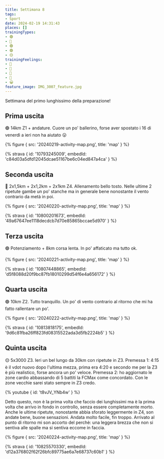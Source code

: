 ```yaml
---
title: Settimana 8
tags:
- Sport
date: 2024-02-19 14:31:43
places: []
trainingTypes:
- 🟢
- 🔴
- 🟢
- 🟢
- 🟡
trainingFeelings:
- 🙂
- 🙂
- 🙂
- 🙂
- 😀
feature_image: IMG_3007_feature.jpg
---
```


Settimana del primo lunghissimo della preparazione!
<!--more--> 


## Prima uscita

🟢 14km Z1 + andature.
Cuore un po' ballerino, forse aver spostato i 16 di venerdì a ieri non ha aiutato 😛

{% figure { src: '20240219-activity-map.png', title: 'map' } %}

{% strava { id: '10793245009', embedId: 'c84d03a5dfd12045dcae51167be6c04ed847a4ca' } %}

## Seconda uscita

🔴 2x1,5km + 2x1,2km + 2x1km Z4. Allenamento bello tosto. Nelle ultime 2 ripetute gambe un po' stanche ma in generale bene nonostante il vento contrario da metà in poi.

{% figure { src: '20240220-activity-map.png', title: 'map' } %}

{% strava { id: '10800201673', embedId: '49a67647ee1118decdcb7d70e85865bccae5d970' } %}

## Terza uscita

🟢 Potenziamento + 8km corsa lenta. In po' affaticato ma tutto ok.

{% figure { src: '20240221-activity-map.png', title: 'map' } %}

{% strava { id: '10807448865', embedId: 'd5f8088d20f9bc87fb18010299d54f6e4a656172' } %}

## Quarta uscita

🟢 10km Z2.
Tutto tranquillo. Un po' di vento contrario al ritorno che mi ha fatto rallentare un po'.

{% figure { src: '20240222-activity-map.png', title: 'map' } %}

{% strava { id: '10813818175', embedId: '9d6c81fba26ff823fd08315522ada3d5fb2224b5' } %}

## Quinta uscita

🟡 5x3000 Z3.
Ieri un bel lungo da 30km con ripetute in Z3.
Premessa 1: 4:15 è il vdot nuovo dopo l'ultima mezza, prima era 4:20 e secondo me per la Z3 è più realistico, forse ancora un po' veloce.
Premessa 2: ho aggiornato le zone cardio abbassando di 5 battiti la FCMax come concordato. Con le zone vecchie sarei stato sempre in Z3 credo.

{% youtube { id: 't8vJV_YNb4w' } %}

Detto questo, non è la prima volta che faccio dei lunghissimi ma è la prima volta che arrivo in fondo in controllo, senza essere completamente morto. Anche le ultime ripetute, nonostante abbia sforato leggermente in Z4, son andate bene, buone sensazioni.
Andata molto facile, fin troppo. Arrivato al punto di ritorno mi son accorto del perchè: una leggera brezza che non si sentiva alle spalle ma si sentiva eccome in faccia.

{% figure { src: '20240224-activity-map.png', title: 'map' } %}

{% strava { id: '10825570330', embedId: 'd12a376802f62f26bfc89775ae6a7e68737c60b1' } %}